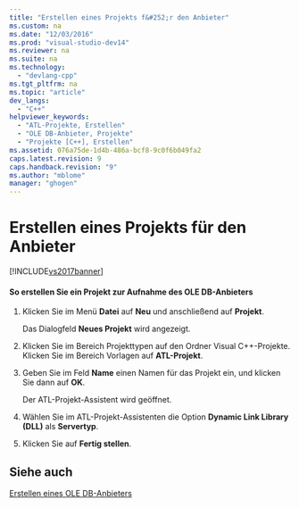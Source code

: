 ```yaml
---
title: "Erstellen eines Projekts f&#252;r den Anbieter"
ms.custom: na
ms.date: "12/03/2016"
ms.prod: "visual-studio-dev14"
ms.reviewer: na
ms.suite: na
ms.technology: 
  - "devlang-cpp"
ms.tgt_pltfrm: na
ms.topic: "article"
dev_langs: 
  - "C++"
helpviewer_keywords: 
  - "ATL-Projekte, Erstellen"
  - "OLE DB-Anbieter, Projekte"
  - "Projekte [C++], Erstellen"
ms.assetid: 076a75de-1d4b-486a-bcf8-9c0f6b049fa2
caps.latest.revision: 9
caps.handback.revision: "9"
ms.author: "mblome"
manager: "ghogen"
---
```

# Erstellen eines Projekts f&#252;r den Anbieter
[!INCLUDE[vs2017banner](../../assembler/inline/includes/vs2017banner.md)]

#### So erstellen Sie ein Projekt zur Aufnahme des OLE DB\-Anbieters  
  
1.  Klicken Sie im Menü **Datei** auf **Neu** und anschließend auf **Projekt**.  
  
     Das Dialogfeld **Neues Projekt** wird angezeigt.  
  
2.  Klicken Sie im Bereich Projekttypen auf den Ordner Visual C\+\+\-Projekte.  Klicken Sie im Bereich Vorlagen auf **ATL\-Projekt**.  
  
3.  Geben Sie im Feld **Name** einen Namen für das Projekt ein, und klicken Sie dann auf **OK**.  
  
     Der ATL\-Projekt\-Assistent wird geöffnet.  
  
4.  Wählen Sie im ATL\-Projekt\-Assistenten die Option **Dynamic Link Library \(DLL\)** als **Servertyp**.  
  
5.  Klicken Sie auf **Fertig stellen**.  
  
## Siehe auch  
 [Erstellen eines OLE DB\-Anbieters](../../data/oledb/creating-an-ole-db-provider.md)